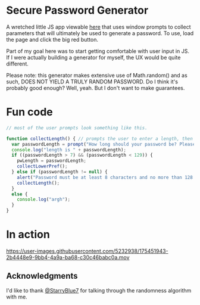 # Secure Password Generator

A wretched little JS app viewable [here](https://lshillman.github.io/password-generator/) that uses window prompts to collect parameters that will ultimately be used to generate a password. To use, load the page and click the big red button.

Part of my goal here was to start getting comfortable with user input in JS. If I were actually building a generator for myself, the UX would be quite different.

Please note: this generator makes extensive use of Math.random() and as such, DOES NOT YIELD A TRULY RANDOM PASSWORD. Do I think it's probably good enough? Well, yeah. But I don't want to make guarantees.

# Fun code

````javascript
// most of the user prompts look something like this.

function collectLength() { // prompts the user to enter a length, then checks to see if it's valid, returns the input if so, re-prompts if not
  var passwordLength = prompt("How long should your password be? Please type a number between 8 and 128:");
  console.log("length is " + passwordLength);
  if ((passwordLength > 7) && (passwordLength < 129)) {
    pwLength = passwordLength;
    collectLowerPref();
  } else if (passwordLength != null) {
    alert("Password must be at least 8 characters and no more than 128 characters. Please try again!");
    collectLength();
  }
  else {
    console.log("argh");
  }
}
````
# In action

https://user-images.githubusercontent.com/5232938/175451943-2b4448e9-9bb4-4a9a-ba68-c30c46babc0a.mov

## Acknowledgments
I'd like to thank [@StarryBlue7](https://github.com/StarryBlue7) for talking through the randomness algorithm with me.
